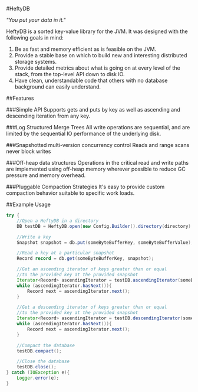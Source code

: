 #HeftyDB

*"You put your data in it."*

HeftyDB is a sorted key-value library for the JVM. It was designed with the following goals in mind:

1. Be as fast and memory efficient as is feasible on the JVM.
2. Provide a stable base on which to build new and interesting distributed storage systems. 
3. Provide detailed metrics about what is going on at every level of the stack, from the top-level API down to disk IO.
3. Have clean, understandable code that others with no database background can easily understand.

##Features

###Simple API
Supports gets and puts by key as well as ascending and descending iteration from any key.

###Log Structured Merge Trees
All write operations are sequential, and are limited by the sequential IO performance of the underlying disk.

###Snapshotted multi-version concurrency control
Reads and range scans never block writes

###Off-heap data structures
Operations in the critical read and write paths are implemented using off-heap memory wherever possible to reduce GC pressure and memory overhead.

###Pluggable Compaction Strategies
It's easy to provide custom compaction behavior suitable to specific work loads.

##Example Usage

```java
try {
    //Open a HeftyDB in a directory
    DB testDB = HeftyDB.open(new Config.Builder().directory(directory).build());

    //Write a key
    Snapshot snapshot = db.put(someByteBufferKey, someByteBufferValue);

    //Read a key at a particular snapshot
    Record record = db.get(someByteBufferKey, snapshot);

    //Get an ascending iterator of keys greater than or equal
    //to the provided key at the provided snapshot
    Iterator<Record> ascendingIterator = testDB.ascendingIterator(someByteBufferKey, snapshot);
    while (ascendingIterator.hasNext()){
        Record next = ascendingIterator.next();
    }

    //Get a descending iterator of keys greater than or equal
    //to the provided key at the provided snapshot
    Iterator<Record> ascendingIterator = testDB.descendingIterator(someByteBufferKey, snapshot);
    while (ascendingIterator.hasNext()){
        Record next = ascendingIterator.next();
    }

    //Compact the database
    testDB.compact();

    //Close the database
    testDB.close();
} catch (IOException e){
    Logger.error(e);
}
```




